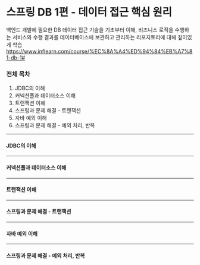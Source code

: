 # 스프링 DB 1편 - 데이터 접근 핵심 원리
백엔드 개발에 필요한 DB 데이터 접근 기술을 기초부터 이해, 비즈니스 로직을 수행하는 서비스와 수행 결과를 데이터베이스에 보관하고 관리하는 리포지토리에 대해 깊이있게 학습
https://www.inflearn.com/course/%EC%8A%A4%ED%94%84%EB%A7%81-db-1#

### 전체 목차
1. JDBC의 이해
2. 커넥션풀과 데이터소스 이해
3. 트랜잭션 이해
4. 스프링과 문제 해결 - 트랜잭션
5. 자바 예외 이해
6. 스프링과 문제 해결 - 예외 처리, 반복
    
---------------
#### JDBC의 이해
---------------
#### 커넥션풀과 데이터소스 이해
---------------
#### 트랜잭션 이해
---------------
#### 스프링과 문제 해결 - 트랜잭션
---------------
#### 자바 예외 이해
---------------
#### 스프링과 문제 해결 - 예외 처리, 반복
